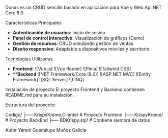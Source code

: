 
Donas es un CRUD sencillo basado en aplicación para Vue y Web Api NET Core 8.0


Características Principales
- **Autenticación de usuarios**: Inicio de sesión 
- **Panel de control interactivo**: Visualización de gráficos (Demo)
- **Gestión de recursos**: CRUD simulando gestiòn de ventas
- **Diseño responsive**: Adaptable a dispositivos móviles y escritorio

Tecnologías Utilizadas
- **Frontend**: 
  ![Vue.js]
  ![Vue Router]
  ![Pinia]
  ![Tailwind CSS]
- ****Backend**
  ![NET Framework/Core (8.0)]
  ![ASP.NET MVC]
  ![Entity Framework]
  ![SQL Server]
  ![LINQ]

Instalación de proyecto 
El proyecto Frontend y Backend contienen README.md para su instalación. 

Estructura del proyecto: 

Codigo/
├── KrispyKreme.Cliente/        # Proyecto Frontend
├── KrispyKreme/       			    # Proyecto BackEnd
├── BDKrispy.sql/          	    # Contiene siembra de datos 


Autor
Yareni Guadalupe Muñoz Galicia
